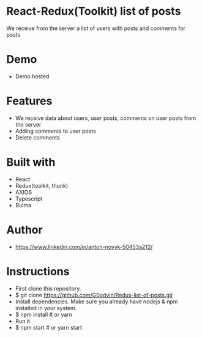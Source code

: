 # React-Redux(Toolkit) list of posts

We receive from the server a list of users with posts and comments for posts

# Demo
- Demo hosted 

# Features
- We receive data about users, user posts, comments on user posts from the server
- Adding comments to user posts
- Delete comments

# Built with
- React
- Redux(toolkit, thunk)
- AXIOS
- Typescript
- Bulma

# Author
- https://www.linkedin.com/in/anton-novyk-50453a212/

# Instructions
- First clone this repository.
- $ git clone https://github.com/G0odvin/Redux-list-of-posts.git
- Install dependencies. Make sure you already have nodejs & npm installed in your system.
- $ npm install # or yarn
- Run it
- $ npm start # or yarn start
